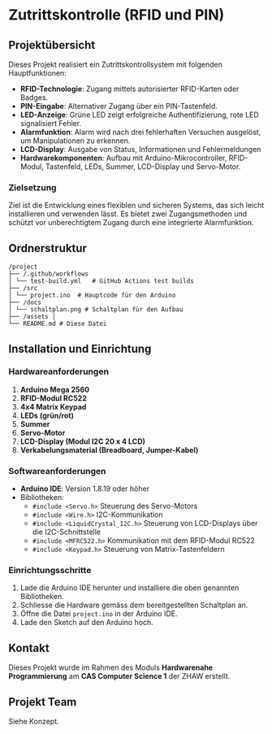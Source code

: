 # Zutrittskontrolle (RFID und PIN)

## Projektübersicht

Dieses Projekt realisiert ein Zutrittskontrollsystem mit folgenden Hauptfunktionen:
- **RFID-Technologie**: Zugang mittels autorisierter RFID-Karten oder Badges.
- **PIN-Eingabe**: Alternativer Zugang über ein PIN-Tastenfeld.
- **LED-Anzeige**: Grüne LED zeigt erfolgreiche Authentifizierung, rote LED signalisiert Fehler.
- **Alarmfunktion**: Alarm wird nach drei fehlerhaften Versuchen ausgelöst, um Manipulationen zu erkennen.
- **LCD-Display**: Ausgabe von Status, Informationen und Fehlermeldungen
- **Hardwarekomponenten**: Aufbau mit Arduino-Mikrocontroller, RFID-Modul, Tastenfeld, LEDs, Summer, LCD-Display und Servo-Motor.

### Zielsetzung
Ziel ist die Entwicklung eines flexiblen und sicheren Systems, das sich leicht installieren und verwenden lässt. Es bietet zwei Zugangsmethoden und schützt vor unberechtigtem Zugang durch eine integrierte Alarmfunktion.

## Ordnerstruktur

```
/project
├── /.github/workflows
│ └── test-build.yml   # GitHub Actions test builds
├── /src
│ └── project.ino  # Hauptcode für den Arduino
├── /docs
│ └── schaltplan.png # Schaltplan für den Aufbau
├── /assets │
└── README.md # Diese Datei
```

## Installation und Einrichtung

### Hardwareanforderungen
1. **Arduino Mega 2560**
2. **RFID-Modul RC522**
3. **4x4 Matrix Keypad**
4. **LEDs (grün/rot)**
5. **Summer**
6. **Servo-Motor**
7. **LCD-Display (Modul I2C 20 x 4 LCD)**
8. **Verkabelungsmaterial (Breadboard, Jumper-Kabel)**

### Softwareanforderungen
- **Arduino IDE**: Version 1.8.19 oder höher
- Bibliotheken:
  - `#include <Servo.h>` Steuerung des Servo-Motors
  - `#include <Wire.h>` I2C-Kommunikation
  - `#include <LiquidCrystal_I2C.h>` Steuerung von LCD-Displays über die I2C-Schnittstelle
  - `#include <MFRC522.h>` Kommunikation mit dem RFID-Modul RC522
  - `#include <Keypad.h>` Steuerung von Matrix-Tastenfeldern

### Einrichtungsschritte
1. Lade die Arduino IDE herunter und installiere die oben genannten Bibliotheken.
2. Schliesse die Hardware gemäss dem bereitgestellten Schaltplan an.
3. Öffne die Datei `project.ino` in der Arduino IDE.
4. Lade den Sketch auf den Arduino hoch.

## Kontakt
Dieses Projekt wurde im Rahmen des Moduls **Hardwarenahe Programmierung** am **CAS Computer Science 1** der ZHAW erstellt.

## Projekt Team
Siehe Konzept.

